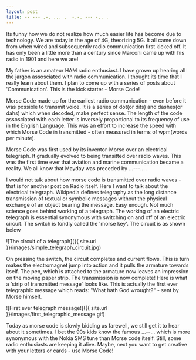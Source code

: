 ```yaml
---
layout: post
title: -- --- .-. ... .  -.-. --- -.. .
---
```


Its funny how we do not realize how much easier life has become due to technology. We are today in the age of 4G, theorizing 5G. It all came down from when wired and subsequently radio communication first kicked off. It has only been a little more than a century since Marconi came up with his radio in 1901 and here we are!

My father is an amateur HAM radio enthusiast. I have grown up hearing all the jargon assosciated with radio communication. I thought its time that I really learn about them. I plan to come up with a series of posts about 'Communication'. This is the kick starter - Morse Code!

Morse Code made up for the earliest radio communication - even before it was possible to transmit voice. It is a series of dot(or dits) and dashes(or dahs) which when decoded, make perfect sense. The length of the code assosciated with each letter is inversely proportional to its frequency of use in the English Language. This was an effort to increase the speed with which Morse Code in transmitted - often measured in terms of wpm(words per minute).

Morse Code was first used by its inventor-Morse over an electrical telegraph. It gradually evolved to being transitted over radio waves. This was the first time ever that aviation and marine communication became a reality. We all know that Mayday was preceded by ...---... . 

I would not talk about how morse code is transmitted over radio waves - that is for another post on Radio itself. Here I want to talk about the electrical telegraph. Wikipedia defines telegraphy as the long distance transmission of textual or symbolic messages without the physical exchange of an object bearing the message. Easy enough. Not much science goes behind working of a telegraph. The working of an electric telegraph is essential synonymous with switching on and off of an electric circuit. The switch is fondly called the 'morse key'. The circuit is as shown below

![The circuit of a telegraph]({{ site.url }}/images/simple_telegraph_circuit.jpg)

On pressing the switch, the circuit completes and current flows. This is turn makes the electromagnet jump into action and it pulls the armature towards itself. The pen, which is attached to the armature now leaves an impression on the moving paper strip. The transmission is now complete! Here is what a 'strip of transmitted message' looks like. This is actually the first ever telegraphic message which reads: "What hath God wrought?" - sent by Morse himself.

![First ever telegraph message!]({{ site.url }}/images/first_telegraphic_message.gif)

Today as morse code is slowly bidding us farewell, we still get it to hear about it sometimes. I bet the 90s kids know the famous ...--... which is more synonymous with the Nokia SMS tune than Morse code itself. Still, some radio enthusiasts are keeping it alive. Maybe, next you want to get creative with your letters or cards - use Morse Code!
  

